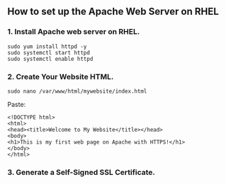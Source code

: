 ## How to set up the Apache Web Server on RHEL
### 1. Install Apache web server on RHEL.
```
sudo yum install httpd -y
sudo systemctl start httpd
sudo systemctl enable httpd
```
### 2. Create Your Website HTML.
```
sudo nano /var/www/html/mywebsite/index.html
```
Paste:
```
<!DOCTYPE html>
<html>
<head><title>Welcome to My Website</title></head>
<body>
<h1>This is my first web page on Apache with HTTPS!</h1>
</body>
</html>
```
### 3. Generate a Self-Signed SSL Certificate.
